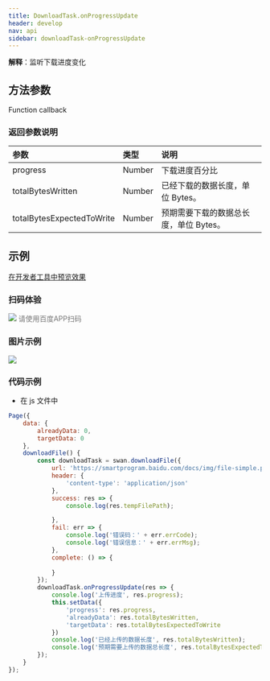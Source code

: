 ```yaml
---
title: DownloadTask.onProgressUpdate
header: develop
nav: api
sidebar: downloadTask-onProgressUpdate
---
```


 

**解释**：监听下载进度变化

 
## 方法参数 

Function callback

### 返回参数说明  

|参数 | 类型 | 说明|
|:---- | :---- | :---- | 
|progress   | Number  |下载进度百分比|
|totalBytesWritten   | Number  |已经下载的数据长度，单位 Bytes。|
|totalBytesExpectedToWrite   | Number  |预期需要下载的数据总长度，单位 Bytes。|

## 示例

<a href="swanide://fragment/bdedce15a8381fc4d56574519696df951572948912995" title="在开发者工具中预览效果" target="_self">在开发者工具中预览效果</a>

### 扫码体验

<div class='scan-code-container'>
    <img src="https://b.bdstatic.com/miniapp/assets/images/doc_demo/downTaskOnProgressUpdate.png" class="demo-qrcode-image" />
    <font color=#777 12px>请使用百度APP扫码</font>
</div>

###  图片示例  

<div class="m-doc-custom-examples">
    <div class="m-doc-custom-examples-correct">
        <img src="https://b.bdstatic.com/miniapp/images/downloadProcess.gif">
    </div>
    <div class="m-doc-custom-examples-correct">
        <img src=" ">
    </div>
    <div class="m-doc-custom-examples-correct">
        <img src=" ">
    </div>     
</div>

### 代码示例 
 



* 在 js 文件中

```js
Page({
    data: { 
        alreadyData: 0,
        targetData: 0
    },
    downloadFile() {      
        const downloadTask = swan.downloadFile({
            url: 'https://smartprogram.baidu.com/docs/img/file-simple.pdf',
            header: {
                'content-type': 'application/json'
            },
            success: res => {
                console.log(res.tempFilePath);

            },
            fail: err => {
                console.log('错误码：' + err.errCode);
                console.log('错误信息：' + err.errMsg);
            },
            complete: () => {
            
            }
        });
        downloadTask.onProgressUpdate(res => {
            console.log('上传进度', res.progress);
            this.setData({
                'progress': res.progress,
                'alreadyData': res.totalBytesWritten,
                'targetData': res.totalBytesExpectedToWrite
            })
            console.log('已经上传的数据长度', res.totalBytesWritten);
            console.log('预期需要上传的数据总长度', res.totalBytesExpectedToWrite);
        });
    }  
});

```